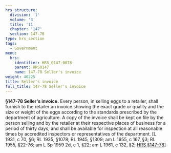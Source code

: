 ```yaml
---
hrs_structure:
  division: '1'
  volume: '3'
  title: '11'
  chapter: '147'
  section: 147-78
type: hrs_section
tags:
  - Government
menu:
  hrs:
    identifier: HRS_0147-0078
    parent: HRS0147
    name: 147-78 Seller's invoice
weight: 40225
title: Seller's invoice
full_title: 147-78 Seller's invoice
---
```

**§147-78 Seller's invoice.** Every person, in selling eggs to a retailer, shall furnish to the retailer an invoice showing the exact grade or quality and the size or weight of the eggs according to the standards prescribed by the department of agriculture. A copy of the invoice shall be kept on file by the person selling and by the retailer at their respective places of business for a period of thirty days, and shall be available for inspection at all reasonable times by accredited inspectors or representatives of the department. [L 1931, c 70, §6; RL 1935, §1078; RL 1945, §1309; am L 1955, c 167, §3; RL 1955, §22-76; am L Sp 1959 2d, c 1, §22; am L 1961, c 132, §2; [HRS §147-78](/title-11/chapter-147/section-147-78/)]